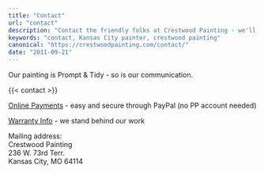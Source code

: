 ```yaml
---
title: "Contact"
url: "contact"
description: "Contact the friendly folks at Crestwood Painting - we'll get right back to you, usually the same business day. Or call 816-805-4515"
keywords: "contact, Kansas City painter, crestwood painting"
canonical: "https://crestwoodpainting.com/contact/"
date: "2011-09-21"
---
```


Our painting is Prompt & Tidy - so is our communication.

{{< contact >}}


[Online Payments](/payments/) - easy and secure through PayPal (no PP account needed)

[Warranty Info](/warranty/) - we stand behind our work

Mailing address:\
Crestwood Painting\
236 W. 73rd Terr.\
Kansas City, MO 64114
